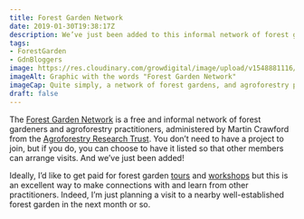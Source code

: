 ```yaml
---
title: Forest Garden Network
date: 2019-01-30T19:38:17Z
description: We’ve just been added to this informal network of forest gardens, the aim of which is to facilitate visits between members. 
tags: 
- ForestGarden
- GdnBloggers
image: https://res.cloudinary.com/growdigital/image/upload/v1548881116/190130-fgn.png
imageAlt: Graphic with the words "Forest Garden Network"
imageCap: Quite simply, a network of forest gardens, and agroforestry projects
draft: false
---
```


The [Forest Garden Network](https://www.agroforestry.co.uk/about_us/network/) is a free and informal network of forest gardeners and agroforestry practitioners, administered by Martin Crawford from the [Agroforestry Research Trust](https://www.agroforestry.co.uk/about_us/). You don’t need to have a project to join, but if you do, you can choose to have it listed so that other members can arrange visits. And we’ve just been added! 

Ideally, I’d like to get paid for forest garden [tours](https://www.forestgarden.wales/tour/) and [workshops](https://www.forestgarden.wales/workshop/) but this is an excellent way to make connections with and learn from other practitioners. Indeed, I’m just planning a visit to a nearby well-established forest garden in the next month or so.

